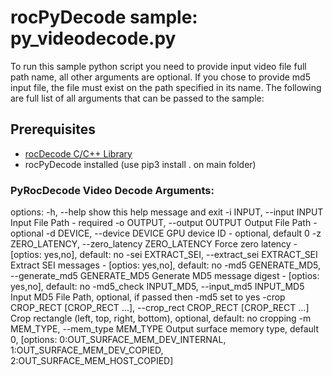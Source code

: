 # rocPyDecode sample: py_videodecode.py

To run this sample python script you need to provide input video file full path name, all other arguments are optional. If you chose to provide md5 input file, the file must exist on the path specified in its name. The following are full list of all arguments that can be passed to the sample:

## Prerequisites
* [rocDecode C/C++ Library](https://github.com/ROCm/rocDecode)
* rocPyDecode installed (use pip3 install . on main folder)

### PyRocDecode Video Decode Arguments:

options:
  -h, --help            show this help message and exit
  -i INPUT, --input INPUT
                        Input File Path - required
  -o OUTPUT, --output OUTPUT
                        Output File Path - optional
  -d DEVICE, --device DEVICE
                        GPU device ID - optional, default 0
  -z ZERO_LATENCY, --zero_latency ZERO_LATENCY
                        Force zero latency - [optios: yes,no], default: no
  -sei EXTRACT_SEI, --extract_sei EXTRACT_SEI
                        Extract SEI messages - [optios: yes,no], default: no
  -md5 GENERATE_MD5, --generate_md5 GENERATE_MD5
                        Generate MD5 message digest - [optios: yes,no], default: no
  -md5_check INPUT_MD5, --input_md5 INPUT_MD5
                        Input MD5 File Path, optional, if passed then -md5 set to yes
  -crop CROP_RECT [CROP_RECT ...], --crop_rect CROP_RECT [CROP_RECT ...]
                        Crop rectangle (left, top, right, bottom), optional, default: no cropping
  -m MEM_TYPE, --mem_type MEM_TYPE
                        Output surface memory type, default 0, [options: 0:OUT_SURFACE_MEM_DEV_INTERNAL, 1:OUT_SURFACE_MEM_DEV_COPIED, 2:OUT_SURFACE_MEM_HOST_COPIED]
